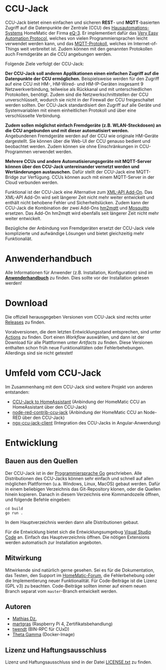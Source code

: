 # CCU-Jack

CCU-Jack bietet einen einfachen und sicheren **REST**- und **MQTT**-basierten Zugriff auf die Datenpunkte der Zentrale (CCU) des [Hausautomations-Systems](http://de.wikipedia.org/wiki/Hausautomation) HomeMatic der Firma [eQ-3](http://www.eq-3.de/). Er implementiert dafür das [Very Easy Automation Protocol](https://github.com/mdzio/veap), welches von vielen Programmiersprachen leicht verwendet werden kann, und das [MQTT-Protokoll](https://de.wikipedia.org/wiki/MQTT), welches im Internet-of-Things weit verbreitet ist. Zudem können mit den genannten Protokollen auch Fremdgeräte an die CCU angebungen werden.

Folgende Ziele verfolgt der CCU-Jack:

**Der CCU-Jack soll anderen Applikationen einen einfachen Zugriff auf die Datenpunkte der CCU ermöglichen.** Beispielsweise werden für den Zugriff auf eine CCU mit HM-, HM-Wired- und HM-IP-Geräten insgesamt 9 Netzwerkverbindung, teilweise als Rückkanal und mit unterschiedlichen Protokollen, benötigt. Zudem sind die Netzwerkschnittstellen der CCU unverschlüsselt, wodurch sie nicht in der Firewall der CCU freigeschaltet werden sollten. Der CCU-Jack standardisiert den Zugriff auf alle Geräte und Systemvariablen mit einem einheitlichen Protokoll und über eine verschlüsselte Verbindung.

**Zudem sollen möglichst einfach Fremdgeräte (z.B. WLAN-Steckdosen) an die CCU angebunden und mit dieser automatisiert werden.** Angebundenen Fremdgeräte werden auf der CCU wie originale HM-Geräte dargestellt. Sie können über die Web-UI der CCU genauso bedient und beobachtet werden. Zudem können sie ohne Einschränkungen in CCU-Programmen verwendet werden.

**Mehrere CCUs und andere Automatisierungsgeräte mit MQTT-Server können über den CCU-Jack untereinander vernetzt werden und Wertänderungen austauschen.** Dafür stellt der CCU-Jack eine MQTT-Bridge zur Verfügung. CCUs können auch mit einem MQTT-Server in der Cloud verbunden werden.

Funktional ist der CCU-Jack eine Alternative zum [XML-API Add-On](https://github.com/jens-maus/XML-API). Das XML-API Add-On wird seit längerer Zeit nicht mehr weiter entwickelt und enthält nicht behobene Fehler und Sicherheitslücken. Zudem kann der CCU-Jack die Kombination der zwei Add-Ons [hm2mqtt](https://github.com/owagner/hm2mqtt) und [Mosquitto](https://github.com/hobbyquaker/ccu-addon-mosquitto) ersetzen. Das Add-On hm2mqtt wird ebenfalls seit längerer Zeit nicht mehr weiter entwickelt.

Bezügliche der Anbindung von Fremdgeräten ersetzt der CCU-Jack viele komplizierte und aufwändige Lösungen und bietet gleichzeitig mehr Funktionaliät.

# Anwenderhandbuch

Alle Informationen für Anwender (z.B. Installation, Konfiguration) sind im [**Anwenderhandbuch**](https://github.com/mdzio/ccu-jack/wiki) zu finden. Dies sollte vor der Installation gelesen werden!

# Download

Die offiziell herausgegeben Versionen vom CCU-Jack sind rechts unter [Releases](https://github.com/mdzio/ccu-jack/releases) zu finden.

Vorabversionen, die dem letzten Entwicklungsstand entsprechen, sind unter [Actions](https://github.com/mdzio/ccu-jack/actions) zu finden. Dort einen _Workflow_ auswählen, und dann ist der Download für alle Plattformen unter _Artifacts_ zu finden. Diese Versionen enthalten schon früh neue Funktionalitäten oder Fehlerbehebungen. Allerdings sind sie nicht getestet!

# Umfeld vom CCU-Jack

Im Zusammenhang mit dem CCU-Jack sind weitere Projekt von anderen entstanden:
* [CCU-Jack to HomeAssistant](https://github.com/kaistraube/ccujack_homeassistant) (Anbindung der HomeMatic CCU an HomeAssistant über den CCU-Jack)
* [node-red-contrib-ccu-jack](https://github.com/ptweety/node-red-contrib-ccu-jack) (Anbindung der HomeMatic CCU an Node-RED über den CCU-Jack)
* [ngx-ccu-jack-client](https://github.com/pottio/ngx-ccu-jack-client) (Integration des CCU-Jacks in Angular-Anwendung)

# Entwicklung

## Bauen aus den Quellen

Der CCU-Jack ist in der [Programmiersprache Go](https://golang.org/) geschrieben. Alle Distributionen des CCU-Jacks können sehr einfach und schnell auf allen möglichen Plattformen (u.a. Windows, Linux, MacOS) gebaut werden. Dafür in einem beliebigen Verzeichnis das Git-Repository klonen, oder die Quellen hinein kopieren. Danach in diesem Verzeichnis eine Kommandozeile öffnen, und folgende Befehle eingeben:
```
cd build
go run .
```
In dem Hauptverzeichnis werden dann alle Distributionen gebaut.

Für die Entwicklung bietet sich die Entwicklungsumgebug [Visual Studio Code](https://code.visualstudio.com/) an. Einfach das Hauptverzeichnis öffnen. Die nötigen Extensions werden automatisch zur Installation angeboten.

## Mitwirkung

Mitwirkende sind natürlich gerne gesehen. Sei es für die Dokumentation, das Testen, den Support im [HomeMatic-Forum](https://homematic-forum.de/forum/viewtopic.php?f=41&t=53553), die Fehlerbehebung oder die Implementierung neuer Funktionalität. Für Code-Beiträge ist die Lizenz (GPL v3) zu beachten. Code-Beiträge sollten immer auf einem neuen Branch separat vom `master`-Branch entwickelt werden.

## Autoren

* [Mathias Dz.](https://github.com/mdzio)
* [martgras](https://github.com/martgras) (Raspberry Pi 4, Zertifikatsbehandlung)
* [twendt](https://github.com/twendt) (BIN-RPC für CUxD)
* [Theta Gamma](https://github.com/ThetaGamma) (Docker-Image)

## Lizenz und Haftungsausschluss

Lizenz und Haftungsausschluss sind in der Datei [LICENSE.txt](LICENSE.txt) zu finden.
